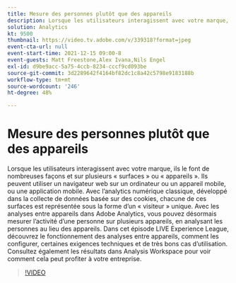```yaml
---
title: Mesure des personnes plutôt que des appareils
description: Lorsque les utilisateurs interagissent avec votre marque, ils le font de nombreuses façons et sur plusieurs « surfaces » ou « appareils ». Ils peuvent utiliser un navigateur web sur un ordinateur ou un appareil mobile, ou une application mobile. Avec l’analytics numérique classique, développé dans la collecte de données basée sur des cookies, chacune de ces surfaces est représentée sous la forme d’un « visiteur » unique. Avec les analyses entre appareils dans Adobe Analytics, vous pouvez désormais mesurer l’activité d’une personne sur plusieurs appareils, en analysant les personnes au lieu des appareils. Dans cet épisode LIVE Experience League, découvrez le fonctionnement des analyses entre appareils, comment les configurer, certaines exigences techniques et de très bons cas d’utilisation. Consultez également les résultats dans Analysis Workspace pour voir comment cela peut profiter à votre entreprise.
solution: Analytics
kt: 9500
thumbnail: https://video.tv.adobe.com/v/339318?format=jpeg
event-cta-url: null
event-start-time: 2021-12-15 09:00-8
event-guests: Matt Freestone,Alex Ivana,Nils Engel
exl-id: d9be9acc-5a75-4ccb-8234-cccf9cd093be
source-git-commit: 3d2289642f4164bf82dc1c8a42c5798e9183188b
workflow-type: tm+mt
source-wordcount: '246'
ht-degree: 48%

---
```


# Mesure des personnes plutôt que des appareils

Lorsque les utilisateurs interagissent avec votre marque, ils le font de nombreuses façons et sur plusieurs « surfaces » ou « appareils ». Ils peuvent utiliser un navigateur web sur un ordinateur ou un appareil mobile, ou une application mobile. Avec l’analytics numérique classique, développé dans la collecte de données basée sur des cookies, chacune de ces surfaces est représentée sous la forme d’un « visiteur » unique. Avec les analyses entre appareils dans Adobe Analytics, vous pouvez désormais mesurer l’activité d’une personne sur plusieurs appareils, en analysant les personnes au lieu des appareils. Dans cet épisode LIVE Experience League, découvrez le fonctionnement des analyses entre appareils, comment les configurer, certaines exigences techniques et de très bons cas d’utilisation. Consultez également les résultats dans Analysis Workspace pour voir comment cela peut profiter à votre entreprise.


>[!VIDEO](https://video.tv.adobe.com/v/339318/?quality=12&learn=on)
